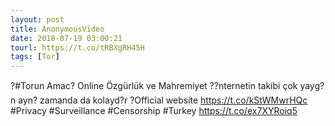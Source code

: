```yaml
---
layout: post
title: AnonymousVideo
date: 2018-07-19 03:00:21
tourl: https://t.co/tRBXgRH45H
tags: [Tor]
---
```

?#Torun Amac? Online Özgürlük ve Mahremiyet ??nternetin takibi çok yayg?n ayn? zamanda da kolayd?r ?Official website https://t.co/kStWMwrHQc #Privacy #Surveillance #Censorship #Turkey https://t.co/ex7XYRoiq5
